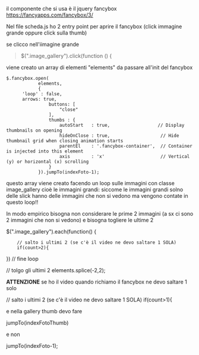 il componente che si usa è il jquery fancybox https://fancyapps.com/fancybox/3/


Nel file scheda.js ho 2 entry point per aprire il fancybox (click immagine grande oppure click sulla thumb)


se clicco nell'iimagine grande
> $(".image_gallery").click(function () {

viene creato un array di elementi "elements" da passare all'init del fancybox

	$.fancybox.open(
				elements, 
				{
          'loop' : false,
          arrows: true,
					buttons: [
						"close"
					],
					thumbs : {
						autoStart   : true,                  // Display thumbnails on opening
						hideOnClose : true,                   // Hide thumbnail grid when closing animation starts
						parentEl    : '.fancybox-container',  // Container is injected into this element
						axis        : 'x'                     // Vertical (y) or horizontal (x) scrolling
					}
				}).jumpTo(indexFoto-1);


questo array viene creato facendo un loop sulle immagini con classe image_gallery cioè le immagini grandi: siccome le immagini grandi solno delle slick hanno delle immagini che non si vedono ma vengono contate in questo loop!!

In modo empirico bisogna non considerare le prime 2 immagini (a sx ci sono 2 immagini che non si vedono) e bisogna togliere le ultime 2

$(".image_gallery").each(function() {
        
        // salto i ultimi 2 (se c'è il video ne devo saltare 1 SOLA)
        if(count>2){ 


})  // fine loop


 // tolgo gli ultimi 2
elements.splice(-2,2);



__ATTENZIONE__ se ho il video quando richiamo il fancybox ne devo saltare 1 solo

// salto i ultimi 2 (se c'è il video ne devo saltare 1 SOLA)
        if(count>1){ 

e nella gallery thumb devo fare

jumpTo(indexFotoThumb)

e non 

jumpTo(indexFoto-1);